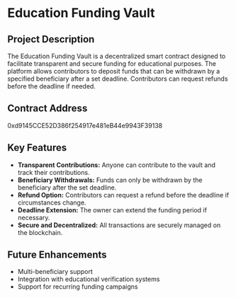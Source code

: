 # Education Funding Vault

## Project Description
The Education Funding Vault is a decentralized smart contract designed to facilitate transparent and secure funding for educational purposes. The platform allows contributors to deposit funds that can be withdrawn by a specified beneficiary after a set deadline. Contributors can request refunds before the deadline if needed.

## Contract Address
0xd9145CCE52D386f254917e481eB44e9943F39138

## Key Features
- **Transparent Contributions:** Anyone can contribute to the vault and track their contributions.
- **Beneficiary Withdrawals:** Funds can only be withdrawn by the beneficiary after the set deadline.
- **Refund Option:** Contributors can request a refund before the deadline if circumstances change.
- **Deadline Extension:** The owner can extend the funding period if necessary.
- **Secure and Decentralized:** All transactions are securely managed on the blockchain.

## Future Enhancements
- Multi-beneficiary support
- Integration with educational verification systems
- Support for recurring funding campaigns
